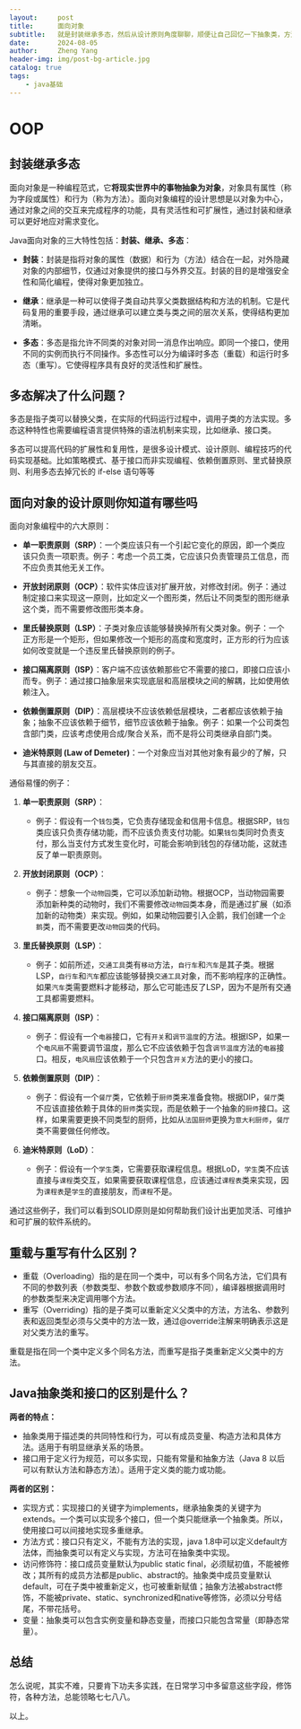 ```yaml
---
layout:     post
title:      面向对象
subtitle:   就是封装继承多态，然后从设计原则角度聊聊，顺便让自己回忆一下抽象类，方法重载，重写的一些java基础，有些杂乱，望看官理解。
date:       2024-08-05
author:     Zheng Yang
header-img: img/post-bg-article.jpg
catalog: true
tags:
    - java基础
---
```

# OOP

## 封装继承多态

面向对象是一种编程范式，它**将现实世界中的事物抽象为对象**，对象具有属性（称为字段或属性）和行为（称为方法）。面向对象编程的设计思想是以对象为中心，通过对象之间的交互来完成程序的功能，具有灵活性和可扩展性，通过封装和继承可以更好地应对需求变化。

Java面向对象的三大特性包括：**封装、继承、多态**：

- **封装**：封装是指将对象的属性（数据）和行为（方法）结合在一起，对外隐藏对象的内部细节，仅通过对象提供的接口与外界交互。封装的目的是增强安全性和简化编程，使得对象更加独立。

- **继承**：继承是一种可以使得子类自动共享父类数据结构和方法的机制。它是代码复用的重要手段，通过继承可以建立类与类之间的层次关系，使得结构更加清晰。

- **多态**：多态是指允许不同类的对象对同一消息作出响应。即同一个接口，使用不同的实例而执行不同操作。多态性可以分为编译时多态（重载）和运行时多态（重写）。它使得程序具有良好的灵活性和扩展性。

  

## 多态解决了什么问题？

多态是指子类可以替换父类，在实际的代码运行过程中，调用子类的方法实现。多态这种特性也需要编程语言提供特殊的语法机制来实现，比如继承、接口类。

多态可以提高代码的扩展性和复用性，是很多设计模式、设计原则、编程技巧的代码实现基础。比如策略模式、基于接口而非实现编程、依赖倒置原则、里式替换原则、利用多态去掉冗长的 if-else 语句等等

## 面向对象的设计原则你知道有哪些吗

面向对象编程中的六大原则：

- **单一职责原则（SRP）**：一个类应该只有一个引起它变化的原因，即一个类应该只负责一项职责。例子：考虑一个员工类，它应该只负责管理员工信息，而不应负责其他无关工作。

- **开放封闭原则（OCP）**：软件实体应该对扩展开放，对修改封闭。例子：通过制定接口来实现这一原则，比如定义一个图形类，然后让不同类型的图形继承这个类，而不需要修改图形类本身。

- **里氏替换原则（LSP）**：子类对象应该能够替换掉所有父类对象。例子：一个正方形是一个矩形，但如果修改一个矩形的高度和宽度时，正方形的行为应该如何改变就是一个违反里氏替换原则的例子。

- **接口隔离原则（ISP）**：客户端不应该依赖那些它不需要的接口，即接口应该小而专。例子：通过接口抽象层来实现底层和高层模块之间的解耦，比如使用依赖注入。

- **依赖倒置原则（DIP）**：高层模块不应该依赖低层模块，二者都应该依赖于抽象；抽象不应该依赖于细节，细节应该依赖于抽象。例子：如果一个公司类包含部门类，应该考虑使用合成/聚合关系，而不是将公司类继承自部门类。

- **迪米特原则 (Law of Demeter)**：一个对象应当对其他对象有最少的了解，只与其直接的朋友交互。

  

通俗易懂的例子：

1. **单一职责原则（SRP）**：
   - 例子：假设有一个`钱包`类，它负责存储现金和信用卡信息。根据SRP，`钱包`类应该只负责存储功能，而不应该负责支付功能。如果`钱包`类同时负责支付，那么当支付方式发生变化时，可能会影响到钱包的存储功能，这就违反了单一职责原则。

2. **开放封闭原则（OCP）**：
   - 例子：想象一个`动物园`类，它可以添加新动物。根据OCP，当动物园需要添加新种类的动物时，我们不需要修改`动物园`类本身，而是通过扩展（如添加新的动物类）来实现。例如，如果动物园要引入企鹅，我们创建一个`企鹅`类，而不需要更改`动物园`类的代码。

3. **里氏替换原则（LSP）**：
   - 例子：如前所述，`交通工具`类有`移动`方法，`自行车`和`汽车`是其子类。根据LSP，`自行车`和`汽车`都应该能够替换`交通工具`对象，而不影响程序的正确性。如果`汽车`类需要燃料才能移动，那么它可能违反了LSP，因为不是所有交通工具都需要燃料。

4. **接口隔离原则（ISP）**：
   - 例子：假设有一个`电器`接口，它有`开关`和`调节温度`的方法。根据ISP，如果一个`电风扇`不需要调节温度，那么它不应该依赖于包含`调节温度`方法的`电器`接口。相反，`电风扇`应该依赖于一个只包含`开关`方法的更小的接口。

5. **依赖倒置原则（DIP）**：
   - 例子：假设有一个`餐厅`类，它依赖于`厨师`类来准备食物。根据DIP，`餐厅`类不应该直接依赖于具体的`厨师`类实现，而是依赖于一个抽象的`厨师`接口。这样，如果需要更换不同类型的厨师，比如从`法国厨师`更换为`意大利厨师`，`餐厅`类不需要做任何修改。

6. **迪米特原则（LoD）**：
   - 例子：假设有一个`学生`类，它需要获取课程信息。根据LoD，`学生`类不应该直接与`课程`类交互，如果需要获取课程信息，应该通过`课程表`类来实现，因为`课程表`是`学生`的直接朋友，而`课程`不是。

通过这些例子，我们可以看到SOLID原则是如何帮助我们设计出更加灵活、可维护和可扩展的软件系统的。

## 重载与重写有什么区别？

- 重载（Overloading）指的是在同一个类中，可以有多个同名方法，它们具有不同的参数列表（参数类型、参数个数或参数顺序不同），编译器根据调用时的参数类型来决定调用哪个方法。
- 重写（Overriding）指的是子类可以重新定义父类中的方法，方法名、参数列表和返回类型必须与父类中的方法一致，通过@override注解来明确表示这是对父类方法的重写。

重载是指在同一个类中定义多个同名方法，而重写是指子类重新定义父类中的方法。



## Java抽象类和接口的区别是什么？

**两者的特点：**

- 抽象类用于描述类的共同特性和行为，可以有成员变量、构造方法和具体方法。适用于有明显继承关系的场景。
- 接口用于定义行为规范，可以多实现，只能有常量和抽象方法（Java 8 以后可以有默认方法和静态方法）。适用于定义类的能力或功能。

**两者的区别：**

- 实现方式：实现接口的关键字为implements，继承抽象类的关键字为extends。一个类可以实现多个接口，但一个类只能继承一个抽象类。所以，使用接口可以间接地实现多重继承。
- 方法方式：接口只有定义，不能有方法的实现，java 1.8中可以定义default方法体，而抽象类可以有定义与实现，方法可在抽象类中实现。
- 访问修饰符：接口成员变量默认为public static final，必须赋初值，不能被修改；其所有的成员方法都是public、abstract的。抽象类中成员变量默认default，可在子类中被重新定义，也可被重新赋值；抽象方法被abstract修饰，不能被private、static、synchronized和native等修饰，必须以分号结尾，不带花括号。
- 变量：抽象类可以包含实例变量和静态变量，而接口只能包含常量（即静态常量）。

## 总结

怎么说呢，其实不难，只要肯下功夫多实践，在日常学习中多留意这些字段，修饰符，各种方法，总能领略七七八八。

以上。
